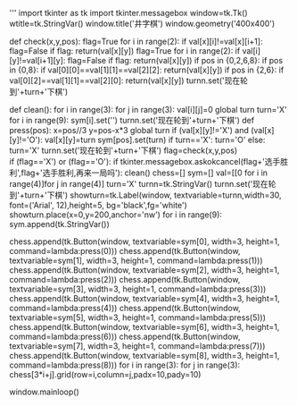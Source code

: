 '''
import tkinter as tk
import tkinter.messagebox
window=tk.Tk()
wtitle=tk.StringVar()
window.title('井字棋')
window.geometry('400x400')

def check(x,y,pos):
    flag=True
    for i in range(2):
        if val[x][i]!=val[x][i+1]:
            flag=False
    if flag:
        return(val[x][y])
    flag=True
    for i in range(2):
        if val[i][y]!=val[i+1][y]:
            flag=False
    if flag:
        return(val[x][y])
    if pos in {0,2,6,8}:
        if pos in {0,8}:
            if val[0][0]==val[1][1]==val[2][2]:
                return(val[x][y])
        if pos in {2,6}:
            if val[0][2]==val[1][1]==val[2][0]:
                return(val[x][y])
    turnn.set('现在轮到'+turn+'下棋')

def clean():
    for i in range(3):
        for j in range(3):
            val[i][j]=0
    global turn
    turn='X'
    for i in range(9):
        sym[i].set('')
    turnn.set('现在轮到'+turn+'下棋')
def press(pos):
    x=pos//3
    y=pos-x*3
    global turn
    if (val[x][y]!='X') and (val[x][y]!='O'):
        val[x][y]=turn
        sym[pos].set(turn)
        if turn=='X':
            turn='O'
        else:
            turn='X'
        turnn.set('现在轮到'+turn+'下棋')
    flag=check(x,y,pos)    
    if (flag=='X') or (flag=='O'):
        if tkinter.messagebox.askokcancel(flag+'选手胜利',flag+'选手胜利,再来一局吗'):
            clean()
chess=[]
sym=[]
val=[[0 for i in range(4)]for j in range(4)]
turn='X'
turnn=tk.StringVar()
turnn.set('现在轮到'+turn+'下棋')
showturn=tk.Label(window, textvariable=turnn,width=30, font=('Arial', 12),height=5, bg='black',fg='white')
showturn.place(x=0,y=200,anchor='nw')
for i in range(9):
    sym.append(tk.StringVar())

chess.append(tk.Button(window, textvariable=sym[0], width=3, height=1, command=lambda:press(0)))
chess.append(tk.Button(window, textvariable=sym[1], width=3, height=1, command=lambda:press(1)))
chess.append(tk.Button(window, textvariable=sym[2], width=3, height=1, command=lambda:press(2)))
chess.append(tk.Button(window, textvariable=sym[3], width=3, height=1, command=lambda:press(3)))
chess.append(tk.Button(window, textvariable=sym[4], width=3, height=1, command=lambda:press(4)))
chess.append(tk.Button(window, textvariable=sym[5], width=3, height=1, command=lambda:press(5)))
chess.append(tk.Button(window, textvariable=sym[6], width=3, height=1, command=lambda:press(6)))
chess.append(tk.Button(window, textvariable=sym[7], width=3, height=1, command=lambda:press(7)))
chess.append(tk.Button(window, textvariable=sym[8], width=3, height=1, command=lambda:press(8)))
for i in range(3):
    for j in range(3):
        chess[3*i+j].grid(row=i,column=j,padx=10,pady=10)

window.mainloop()
```
